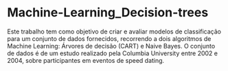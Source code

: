 # Machine-Learning_Decision-trees


Este trabalho tem  como objetivo de criar e avaliar modelos de classificação para um conjunto de dados fornecidos, recorrendo a dois algoritmos de Machine Learning: Árvores de decisão (CART) e Naive Bayes. O conjunto de dados é de um estudo realizado pela Columbia University entre 2002 e 2004, sobre participantes em eventos de speed dating.
